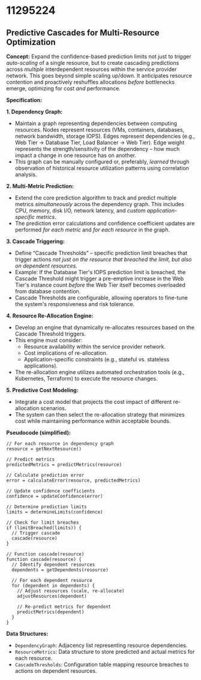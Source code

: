 # 11295224

## Predictive Cascades for Multi-Resource Optimization

**Concept:** Expand the confidence-based prediction limits not just to trigger *auto-scaling* of a single resource, but to create cascading predictions across *multiple* interdependent resources within the service provider network. This goes beyond simple scaling up/down. It anticipates resource contention and proactively reshuffles allocations *before* bottlenecks emerge, optimizing for cost *and* performance.

**Specification:**

**1. Dependency Graph:**

*   Maintain a graph representing dependencies between computing resources. Nodes represent resources (VMs, containers, databases, network bandwidth, storage IOPS). Edges represent dependencies (e.g., Web Tier -> Database Tier, Load Balancer -> Web Tier). Edge weight represents the strength/sensitivity of the dependency – how much impact a change in one resource has on another.
*   This graph can be manually configured or, preferably, *learned* through observation of historical resource utilization patterns using correlation analysis.

**2. Multi-Metric Prediction:**

*   Extend the core prediction algorithm to track and predict multiple metrics *simultaneously* across the dependency graph. This includes CPU, memory, disk I/O, network latency, and *custom application-specific metrics*.
*   The prediction error calculations and confidence coefficient updates are performed *for each metric* and *for each resource* in the graph.

**3. Cascade Triggering:**

*   Define “Cascade Thresholds” – specific prediction limit breaches that trigger actions *not just on the resource that breached the limit, but also on dependent resources*.
*   Example: If the Database Tier's IOPS prediction limit is breached, the Cascade Threshold might trigger a pre-emptive increase in the Web Tier's instance count *before* the Web Tier itself becomes overloaded from database contention.
*   Cascade Thresholds are configurable, allowing operators to fine-tune the system's responsiveness and risk tolerance.

**4. Resource Re-Allocation Engine:**

*   Develop an engine that dynamically re-allocates resources based on the Cascade Threshold triggers.
*   This engine must consider:
    *   Resource availability within the service provider network.
    *   Cost implications of re-allocation.
    *   Application-specific constraints (e.g., stateful vs. stateless applications).
*   The re-allocation engine utilizes automated orchestration tools (e.g., Kubernetes, Terraform) to execute the resource changes.

**5. Predictive Cost Modeling:**

*   Integrate a cost model that projects the cost impact of different re-allocation scenarios.
*   The system can then select the re-allocation strategy that minimizes cost while maintaining performance within acceptable bounds.

**Pseudocode (simplified):**

```
// For each resource in dependency graph
resource = getNextResource()

// Predict metrics
predictedMetrics = predictMetrics(resource)

// Calculate prediction error
error = calculateError(resource, predictedMetrics)

// Update confidence coefficients
confidence = updateConfidence(error)

// Determine prediction limits
limits = determineLimits(confidence)

// Check for limit breaches
if (limitBreached(limits)) {
  // Trigger cascade
  cascade(resource)
}

// Function cascade(resource)
function cascade(resource) {
  // Identify dependent resources
  dependents = getDependents(resource)

  // For each dependent resource
  for (dependent in dependents) {
    // Adjust resources (scale, re-allocate)
    adjustResources(dependent)

    // Re-predict metrics for dependent
    predictMetrics(dependent)
  }
}
```

**Data Structures:**

*   `DependencyGraph`:  Adjacency list representing resource dependencies.
*   `ResourceMetrics`:  Data structure to store predicted and actual metrics for each resource.
*   `CascadeThresholds`: Configuration table mapping resource breaches to actions on dependent resources.